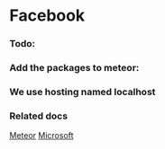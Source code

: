 # Facebook
### Todo:
### Add the packages to meteor:

### We use hosting named localhost 
### Related docs
[Meteor](http://docs.meteor.com/api/accounts.html#Meteor-loginWith<ExternalService>)
[Microsoft](https://apps.dev.microsoft.com/#/appList)
